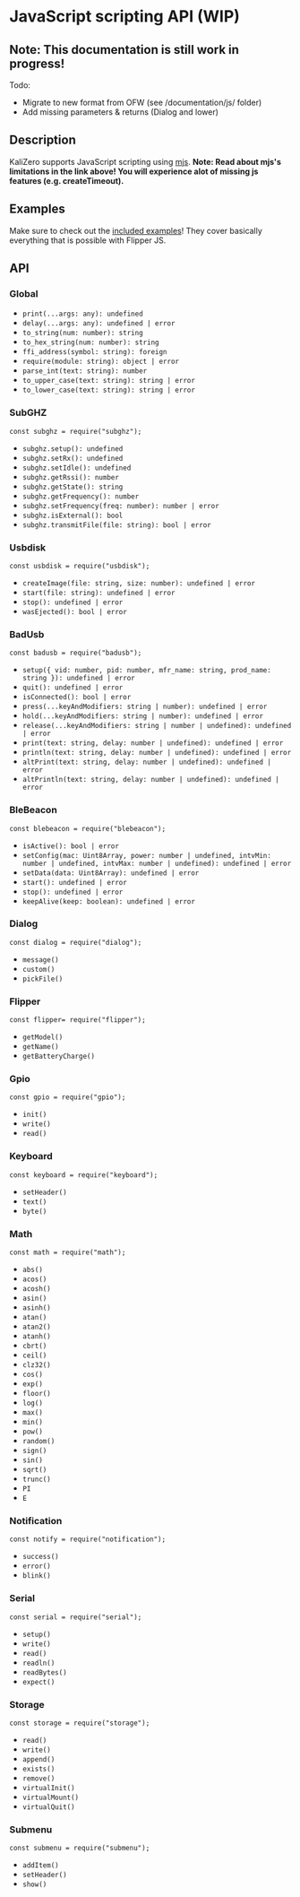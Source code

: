
# JavaScript scripting API (WIP)
## Note: This documentation is still work in progress!
Todo:
- Migrate to new format from OFW (see /documentation/js/ folder)
- Add missing parameters & returns (Dialog and lower)

## Description
KaliZero supports JavaScript scripting using [mjs](https://github.com/cesanta/mjs).
**Note: Read about mjs's limitations in the link above! You will experience alot of missing js features (e.g. createTimeout).**

## Examples
Make sure to check out the [included examples](https://github.com/Next-Flip/KaliZero-Firmware/tree/dev/applications/system/js_app/examples/apps/Scripts)! They cover basically everything that is possible with Flipper JS.

## API

### Global
- `print(...args: any): undefined`
- `delay(...args: any): undefined | error`
- `to_string(num: number): string`
- `to_hex_string(num: number): string`
- `ffi_address(symbol: string): foreign`
- `require(module: string): object | error`
- `parse_int(text: string): number`
- `to_upper_case(text: string): string | error`
- `to_lower_case(text: string): string | error`

### SubGHZ
`const subghz = require("subghz");`
- `subghz.setup(): undefined`
- `subghz.setRx(): undefined`
- `subghz.setIdle(): undefined`
- `subghz.getRssi(): number`
- `subghz.getState(): string`
- `subghz.getFrequency(): number`
- `subghz.setFrequency(freq: number): number | error`
- `subghz.isExternal(): bool`
- `subghz.transmitFile(file: string): bool | error`

### Usbdisk
`const usbdisk = require("usbdisk");`
- `createImage(file: string, size: number): undefined | error`
- `start(file: string): undefined | error`
- `stop(): undefined | error`
- `wasEjected(): bool | error`

### BadUsb
`const badusb = require("badusb");`
- `setup({ vid: number, pid: number, mfr_name: string, prod_name: string }): undefined | error`
- `quit(): undefined | error`
- `isConnected(): bool | error`
- `press(...keyAndModifiers: string | number): undefined | error`
- `hold(...keyAndModifiers: string | number): undefined | error`
- `release(...keyAndModifiers: string | number | undefined): undefined | error`
- `print(text: string, delay: number | undefined): undefined | error`
- `println(text: string, delay: number | undefined): undefined | error`
- `altPrint(text: string, delay: number | undefined): undefined | error`
- `altPrintln(text: string, delay: number | undefined): undefined | error`

### BleBeacon
`const blebeacon = require("blebeacon");`
- `isActive(): bool | error`
- `setConfig(mac: Uint8Array, power: number | undefined, intvMin: number | undefined, intvMax: number | undefined): undefined | error`
- `setData(data: Uint8Array): undefined | error`
- `start(): undefined | error`
- `stop(): undefined | error`
- `keepAlive(keep: boolean): undefined | error`

### Dialog
`const dialog = require("dialog");`
- `message()`
- `custom()`
- `pickFile()`

### Flipper
`const flipper= require("flipper");`
- `getModel()`
- `getName()`
- `getBatteryCharge()`

### Gpio
`const gpio = require("gpio");`
- `init()`
- `write()`
- `read()`

### Keyboard
`const keyboard = require("keyboard");`
- `setHeader()`
- `text()`
- `byte()`

### Math
`const math = require("math");`
- `abs()`
- `acos()`
- `acosh()`
- `asin()`
- `asinh()`
- `atan()`
- `atan2()`
- `atanh()`
- `cbrt()`
- `ceil()`
- `clz32()`
- `cos()`
- `exp()`
- `floor()`
- `log()`
- `max()`
- `min()`
- `pow()`
- `random()`
- `sign()`
- `sin()`
- `sqrt()`
- `trunc()`
- `PI`
- `E`

### Notification
`const notify = require("notification");`
- `success()`
- `error()`
- `blink()`

### Serial
`const serial = require("serial");`
- `setup()`
- `write()`
- `read()`
- `readln()`
- `readBytes()`
- `expect()`

### Storage
`const storage = require("storage");`
- `read()`
- `write()`
- `append()`
- `exists()`
- `remove()`
- `virtualInit()`
- `virtualMount()`
- `virtualQuit()`

### Submenu
`const submenu = require("submenu");`
- `addItem()`
- `setHeader()`
- `show()`
